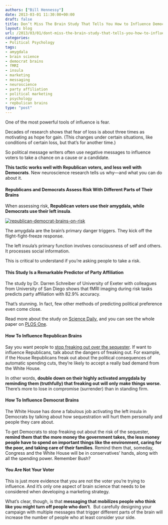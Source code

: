 ```yaml
---
authors: ["Bill Hennessy"]
date: 2013-03-01 11:30:00+00:00
draft: false
title: Don’t Miss The Brain Study That Tells You How to Influence Democrats
layout: blog
url: /2013/03/01/dont-miss-the-brain-study-that-tells-you-how-to-influence-democrats/
categories:
- Political Psychology
tags:
- amygdala
- brain science
- democrat brains
- fMRI
- insula
- marketing
- messaging
- neuroscience
- party affiliation
- political marketing
- psychology
- repbulican brains
type: "post"
---
```


One of the most powerful tools of influence is fear.

Decades of research shows that fear of loss is about three times as motivating as hope for gain. (This changes under certain situations, like conditions of certain loss, but that’s for another time.)

So political message writers often use negative messages to influence voters to take a chance on a cause or a candidate.

**This tactic works well with Republican voters, and less well with Democrats**. New neuroscience research tells us why—and what you can do about it.


#### Republicans and Democrats Assess Risk With Different Parts of Their Brains


When assessing risk, **Republican voters use their amygdala, while Democrats use their left insula**.

[![republican-democrat-brains-on-risk](https://hennessysview.com/wp-content/uploads/2013/02/republican-democrat-brains-on-risk_thumb.png)
](https://hennessysview.com/wp-content/uploads/2013/02/republican-democrat-brains-on-risk.png)

The amygdala are the brain’s primary danger triggers. They kick off the flight-fight-freeze response.

The left insula’s primary function involves consciousness of self and others. It processes social information.

This is critical to understand if you’re asking people to take a risk.


#### This Study Is a Remarkable Predictor of Party Affiliation


The study by Dr. Darren Schreiber of University of Exeter with colleagues from University of San Diego shows that fMRI imaging during risk tasks predicts party affiliation with 82.9% accuracy.

That’s stunning. In fact, few other methods of predicting political preference even come close.

Read more about the study on [Science Daily](https://www.sciencedaily.com/releases/2013/02/130213173131.htm), and you can see the whole paper on [PLOS One](https://www.plosone.org/article/info%3Adoi%2F10.1371%2Fjournal.pone.0052970).


#### How To Influence Republican Brains


Say you want people to [stop freaking out over the sequester](https://hennessysview.com/2013/02/24/why-the-sequester-is-worse-now-than-it-will-be-after-it-happens/). If want to influence Republicans, talk about the dangers of freaking out. For example, if the House Republicans freak out about the political consequences of automatic spending cuts, they’re likely to accept a really bad demand from the White House.

In other words, **double down on their highly activated amygdala by reminding them (truthfully) that freaking out will only make things worse.** There’s more to lose in compromise (surrender) than in standing firm.


#### How To Influence Democrat Brains


The White House has done a fabulous job activating the left insula in Democrats by talking about how sequestration will hurt them personally and people they care about.

To get Democrats to stop freaking out about the risk of the sequester, **remind them that the more money the government takes, the less money people have to spend on important things like the environment, caring for the poor, and taking care of their families**. Remind them that, someday, Congress and the White House will be in conservatives’ hands, along with all the spending power. Remember Bush?


#### You Are Not Your Voter


This is just more evidence that you are not the voter you’re trying to influence. And it’s only one aspect of brain science that needs to be considered when developing a marketing strategy.

What’s clear, though, is that **messaging that mobilizes people who think like you might turn off people who don’t**.  But carefully designing your campaign with multiple messages that trigger different parts of the brain will increase the number of people who at least consider your side.
